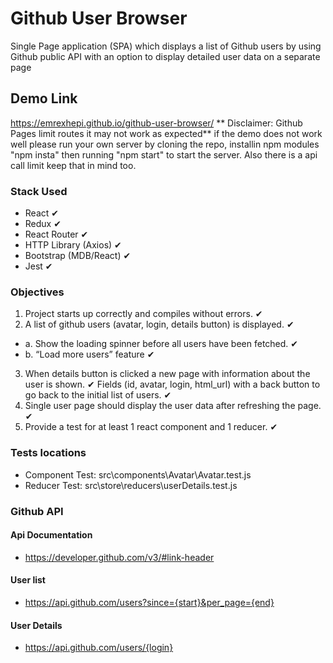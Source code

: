 # Github User Browser

Single Page application (SPA) which displays a list of Github users by using Github public API
with an option to display detailed user data on a separate page

## Demo Link
https://emrexhepi.github.io/github-user-browser/
** Disclaimer: Github Pages limit routes it may not work as expected**
 if the demo does not work well please run your own server by cloning the repo, installin npm modules "npm insta" then running "npm start" to start the server. Also there is a api call limit keep that in mind too.

### Stack Used
 - React ✔
 - Redux ✔
 - React Router ✔
 - HTTP Library (Axios) ✔
 - Bootstrap (MDB/React) ✔
 - Jest ✔

### Objectives
 1. Project starts up correctly and compiles without errors. ✔
 2. A list of github users (avatar, login, details button) is displayed. ✔
   - a. Show the loading spinner before all users have been fetched. ✔
   - b. “Load more users” feature ✔
 3. When details button is clicked a new page with information about the user is shown. ✔
 Fields (id, avatar, login, html_url) with a back button to go back to the initial list of users. ✔
 4. Single user page should display the user data after refreshing the page. ✔
 5. Provide a test for at least 1 react component and 1 reducer. ✔

### Tests locations
 - Component Test: src\components\Avatar\Avatar.test.js
 - Reducer Test: src\store\reducers\userDetails.test.js

### Github API

#### Api Documentation
 - https://developer.github.com/v3/#link-header

#### User list
 - https://api.github.com/users?since={start}&per_page={end}

#### User Details
 - https://api.github.com/users/{login}
